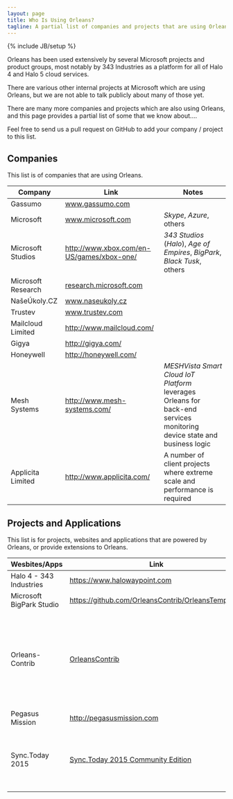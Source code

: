 ```yaml
---
layout: page
title: Who Is Using Orleans?
tagline: A partial list of companies and projects that are using Orleans
---
```

{% include JB/setup %}


Orleans has been used extensively by several Microsoft projects and product groups, 
most notably by 343 Industries as a platform for all of Halo 4 and Halo 5 cloud services.

There are various other internal projects at Microsoft which are using Orleans, but we are not able to talk publicly about many of those yet.

There are many more companies and projects which are also using Orleans, and this page provides a partial list of some that we know about....

Feel free to send us a pull request on GitHub to add your company / project to this list.


## Companies

This list is of companies that are using Orleans.

Company|Link|Notes
---------|------|-------
Gassumo  | <a href="http://gassumo.com" target="_blank">www.gassumo.com</a>|
Microsoft  | <a href="http://www.microsoft.com" target="_blank">www.microsoft.com</a>| _Skype_, _Azure_, others 
Microsoft Studios | <a href="http://www.xbox.com/en-US/games/xbox-one/" target="_blank">http://www.xbox.com/en-US/games/xbox-one/</a>| _343 Studios_ (_Halo_), _Age of Empires_, _BigPark_, _Black Tusk_, others
Microsoft Research  | <a href="http://research.microsoft.com" target="_blank">research.microsoft.com</a>|
NašeÚkoly.CZ    | <a href="http://naseukoly.cz" target="_blank">www.naseukoly.cz</a>|
Trustev    | <a href="http://www.trustev.com/" target="_blank">www.trustev.com</a>|
Mailcloud Limited | <a href="http://www.mailcloud.com/" target="_blank">http://www.mailcloud.com/</a>|
Gigya | <a href="http://gigya.com/" target="_blank">http://gigya.com/</a>|
Honeywell | <a href="http://honeywell.com/" target="_blank">http://honeywell.com/</a>|
Mesh Systems | <a href="http://www.mesh-systems.com/" target="_blank">http://www.mesh-systems.com/</a> | _MESHVista Smart Cloud IoT Platform_ leverages Orleans for back-end services monitoring device state and business logic
Applicita Limited | <a href="http://www.applicita.com/" target="_blank">http://www.applicita.com/</a> | A number of client projects where extreme scale and performance is required


## Projects and Applications

This list is for projects, websites and applications that are powered by Orleans, or provide extensions to Orleans.

Wesbites/Apps|Link|Notes
-------------|----|-----
Halo 4 - 343 Industries|<a href="https://www.halowaypoint.com" target="_blank">https://www.halowaypoint.com</a>|
Microsoft BigPark Studio|<a href="https://github.com/OrleansContrib/OrleansTemplates" target="_blank">https://github.com/OrleansContrib/OrleansTemplates</a>|
Orleans-Contrib|<a href="https://github.com/OrleansContrib" target="_blank">OrleansContrib</a>|Community contribution projects, including Orleans Monitoring, Design Patterns, Storage Provider, etc.|
Pegasus Mission|<a href="http://pegasusmission.com," target="_blank">http://pegasusmission.com</a>|[More Info](http://pegasusmission.com/2015/03/04/orleans-above-the-cloud-piraeus-overview/) and [here](https://github.com/dotnet/orleans/issues/99#issuecomment-74697629)|
Sync.Today 2015|<a href="https://github.com/SyncToday/synctoday2015" target="_blank">Sync.Today 2015 Community Edition</a>|.NET Business Processes Automation Platform. More info [here](http://www.naseukoly.cz/home/synctoday)|
